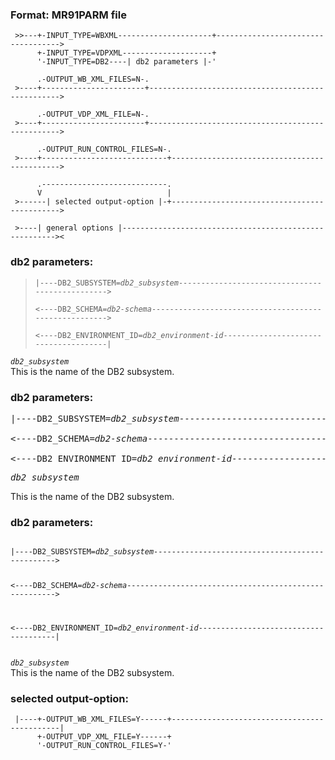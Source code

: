  ### Format: MR91PARM file                        

     >>---+-INPUT_TYPE=WBXML---------------------+----------------------------------->  
          +-INPUT_TYPE=VDPXML--------------------+    
          '-INPUT_TYPE=DB2----| db2 parameters |-'  
            
          .-OUTPUT_WB_XML_FILES=N-.  
     >----+-----------------------+-------------------------------------------------->   
       
          .-OUTPUT_VDP_XML_FILE=N-.  
     >----+-----------------------+-------------------------------------------------->  
       
          .-OUTPUT_RUN_CONTROL_FILES=N-.  
     >----+----------------------------+--------------------------------------------->  
       
          .----------------------------.  
          V                            |  
     >------| selected output-option |-+--------------------------------------------->  
       
     >----| general options |------------------------------------------------------->< 
  
### db2 parameters:        
  
> `|----DB2_SUBSYSTEM=`*`db2_subsystem`*`------------------------------------------------>`  
> ` `   
> `<----DB2_SCHEMA=`*`db2-schema`*`------------------------------------------------------>`   
> ` `  
> `<----DB2_ENVIRONMENT_ID=`*`db2_environment-id`*`--------------------------------------|`  

*`db2_subsystem`*    
This is the name of the DB2 subsystem.


### db2 parameters:        
<pre>
|----DB2_SUBSYSTEM=<i>db2_subsystem</i>------------------------------------------------>  
    
<----DB2_SCHEMA=<i>db2-schema</i>------------------------------------------------------>  
   
<----DB2_ENVIRONMENT_ID=<i>db2_environment-id</i>--------------------------------------|  
</pre>

<pre><i>db2_subsystem</i></pre>  
This is the name of the DB2 subsystem.


### db2 parameters:        
<code>
|----DB2_SUBSYSTEM=<i>db2_subsystem</i>------------------------------------------------>  
  
<----DB2_SCHEMA=<i>db2-schema</i>------------------------------------------------------>  
  
<----DB2_ENVIRONMENT_ID=<i>db2_environment-id</i>--------------------------------------|    
</code>

<code><i>db2_subsystem</i></code>  
This is the name of the DB2 subsystem.


### selected output-option:                           
                                
     |----+-OUTPUT_WB_XML_FILES=Y------+---------------------------------------------|  
          +-OUTPUT_VDP_XML_FILE=Y------+  
          '-OUTPUT_RUN_CONTROL_FILES=Y-'  
  
